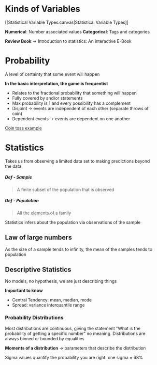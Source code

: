# Kinds of Variables
[[Statistical Variable Types.canvas|Statistical Variable Types]]

**Numerical**: Number associated values
**Categorical**: Tags and categories

**Review Book** → Introduction to statistics: An interactive E-Book
# Probability
A level of certainty that some event will happen

**In the basic interpretation, the game is frequentist**
- Relates to the fractional probability that something will happen
- Fully covered by and/or statements
- Max probability is 1 and every possibility has a complement
- Disjoint → events are independent of each other (separate throws of coin)
- Dependent events → events are dependent on one another

[Coin toss example](https://colab.research.google.com/drive/1xttMjuh7CRndr1A2J9mKSh2zoMb9NM8A?usp=sharing)
# Statistics 
Takes us from observing a limited data set to making predictions beyond the data
##### **Def** - Sample
>A finite subset of the population that is observed
##### **Def** - Population
>All the elements of a family

Statistics infers about the population via observations of the sample
## Law of large numbers
As the size of a sample tends to infinity, the mean of the samples tends to population

## Descriptive Statistics
No models, no hypothesis, we are just describing things

**Important to know**
- Central Tendency: mean, median, mode
- Spread: variance interquantile range

### Probability Distributions
Most distributions are continuous, giving the statement "What is the probability of getting a specific number" no meaning. Distributions are always binned or bounded by equalities 

**Moments of a distribution** → parameters that describe the distribution

Sigma values quantify the probability you are right. one sigma = 68%
